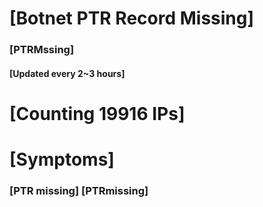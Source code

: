 # [Botnet PTR Record Missing]
### [PTRMssing]
#### [Updated every 2~3 hours]

# [Counting 19916 IPs]

# [Symptoms] 
###   [PTR missing] [PTRmissing]
